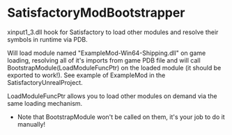 # SatisfactoryModBootstrapper
xinput1_3.dll hook for Satisfactory to load other modules and resolve their symbols in runtime via PDB.

Will load module named "ExampleMod-Win64-Shipping.dll" on game loading, resolving all of it's imports from game PDB file
and will call BootstrapModule(LoadModuleFuncPtr) on the loaded module (it should be exported to work!).
See example of ExampleMod in the SatisfactoryUnrealProject.

LoadModuleFuncPtr allows you to load other modules on demand via the same loading mechanism.
* Note that BootstrapModule won't be called on them, it's your job to do it manually!

